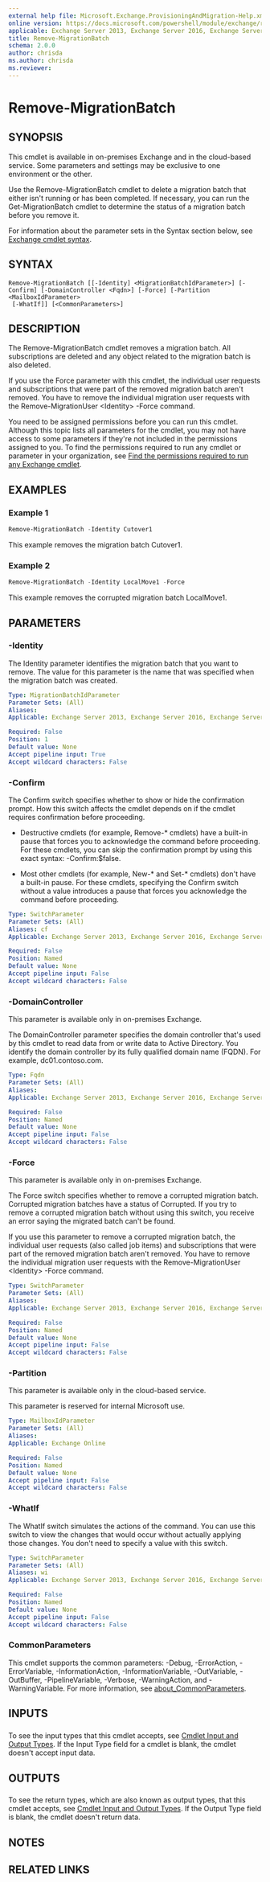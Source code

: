 ```yaml
---
external help file: Microsoft.Exchange.ProvisioningAndMigration-Help.xml
online version: https://docs.microsoft.com/powershell/module/exchange/remove-migrationbatch
applicable: Exchange Server 2013, Exchange Server 2016, Exchange Server 2019, Exchange Online
title: Remove-MigrationBatch
schema: 2.0.0
author: chrisda
ms.author: chrisda
ms.reviewer:
---
```


# Remove-MigrationBatch

## SYNOPSIS
This cmdlet is available in on-premises Exchange and in the cloud-based service. Some parameters and settings may be exclusive to one environment or the other.

Use the Remove-MigrationBatch cmdlet to delete a migration batch that either isn't running or has been completed. If necessary, you can run the Get-MigrationBatch cmdlet to determine the status of a migration batch before you remove it.

For information about the parameter sets in the Syntax section below, see [Exchange cmdlet syntax](https://docs.microsoft.com/powershell/exchange/exchange-cmdlet-syntax).

## SYNTAX

```
Remove-MigrationBatch [[-Identity] <MigrationBatchIdParameter>] [-Confirm] [-DomainController <Fqdn>] [-Force] [-Partition <MailboxIdParameter>
 [-WhatIf]] [<CommonParameters>]
```

## DESCRIPTION
The Remove-MigrationBatch cmdlet removes a migration batch. All subscriptions are deleted and any object related to the migration batch is also deleted.

If you use the Force parameter with this cmdlet, the individual user requests and subscriptions that were part of the removed migration batch aren't removed. You have to remove the individual migration user requests with the Remove-MigrationUser \<Identity\> -Force command.

You need to be assigned permissions before you can run this cmdlet. Although this topic lists all parameters for the cmdlet, you may not have access to some parameters if they're not included in the permissions assigned to you. To find the permissions required to run any cmdlet or parameter in your organization, see [Find the permissions required to run any Exchange cmdlet](https://docs.microsoft.com/powershell/exchange/find-exchange-cmdlet-permissions).

## EXAMPLES

### Example 1
```powershell
Remove-MigrationBatch -Identity Cutover1
```

This example removes the migration batch Cutover1.

### Example 2
```powershell
Remove-MigrationBatch -Identity LocalMove1 -Force
```

This example removes the corrupted migration batch LocalMove1.

## PARAMETERS

### -Identity
The Identity parameter identifies the migration batch that you want to remove. The value for this parameter is the name that was specified when the migration batch was created.

```yaml
Type: MigrationBatchIdParameter
Parameter Sets: (All)
Aliases:
Applicable: Exchange Server 2013, Exchange Server 2016, Exchange Server 2019, Exchange Online

Required: False
Position: 1
Default value: None
Accept pipeline input: True
Accept wildcard characters: False
```

### -Confirm
The Confirm switch specifies whether to show or hide the confirmation prompt. How this switch affects the cmdlet depends on if the cmdlet requires confirmation before proceeding.

- Destructive cmdlets (for example, Remove-\* cmdlets) have a built-in pause that forces you to acknowledge the command before proceeding. For these cmdlets, you can skip the confirmation prompt by using this exact syntax: -Confirm:$false.

- Most other cmdlets (for example, New-\* and Set-\* cmdlets) don't have a built-in pause. For these cmdlets, specifying the Confirm switch without a value introduces a pause that forces you acknowledge the command before proceeding.

```yaml
Type: SwitchParameter
Parameter Sets: (All)
Aliases: cf
Applicable: Exchange Server 2013, Exchange Server 2016, Exchange Server 2019, Exchange Online

Required: False
Position: Named
Default value: None
Accept pipeline input: False
Accept wildcard characters: False
```

### -DomainController
This parameter is available only in on-premises Exchange.

The DomainController parameter specifies the domain controller that's used by this cmdlet to read data from or write data to Active Directory. You identify the domain controller by its fully qualified domain name (FQDN). For example, dc01.contoso.com.

```yaml
Type: Fqdn
Parameter Sets: (All)
Aliases:
Applicable: Exchange Server 2013, Exchange Server 2016, Exchange Server 2019

Required: False
Position: Named
Default value: None
Accept pipeline input: False
Accept wildcard characters: False
```

### -Force
This parameter is available only in on-premises Exchange.

The Force switch specifies whether to remove a corrupted migration batch. Corrupted migration batches have a status of Corrupted. If you try to remove a corrupted migration batch without using this switch, you receive an error saying the migrated batch can't be found.

If you use this parameter to remove a corrupted migration batch, the individual user requests (also called job items) and subscriptions that were part of the removed migration batch aren't removed. You have to remove the individual migration user requests with the Remove-MigrationUser \<Identity\> -Force command.

```yaml
Type: SwitchParameter
Parameter Sets: (All)
Aliases:
Applicable: Exchange Server 2013, Exchange Server 2016, Exchange Server 2019

Required: False
Position: Named
Default value: None
Accept pipeline input: False
Accept wildcard characters: False
```

### -Partition
This parameter is available only in the cloud-based service.

This parameter is reserved for internal Microsoft use.

```yaml
Type: MailboxIdParameter
Parameter Sets: (All)
Aliases:
Applicable: Exchange Online

Required: False
Position: Named
Default value: None
Accept pipeline input: False
Accept wildcard characters: False
```

### -WhatIf
The WhatIf switch simulates the actions of the command. You can use this switch to view the changes that would occur without actually applying those changes. You don't need to specify a value with this switch.

```yaml
Type: SwitchParameter
Parameter Sets: (All)
Aliases: wi
Applicable: Exchange Server 2013, Exchange Server 2016, Exchange Server 2019, Exchange Online

Required: False
Position: Named
Default value: None
Accept pipeline input: False
Accept wildcard characters: False
```

### CommonParameters
This cmdlet supports the common parameters: -Debug, -ErrorAction, -ErrorVariable, -InformationAction, -InformationVariable, -OutVariable, -OutBuffer, -PipelineVariable, -Verbose, -WarningAction, and -WarningVariable. For more information, see [about_CommonParameters](https://go.microsoft.com/fwlink/p/?LinkID=113216).

## INPUTS

###  
To see the input types that this cmdlet accepts, see [Cmdlet Input and Output Types](https://go.microsoft.com/fwlink/p/?linkId=616387). If the Input Type field for a cmdlet is blank, the cmdlet doesn't accept input data.

## OUTPUTS

###  
To see the return types, which are also known as output types, that this cmdlet accepts, see [Cmdlet Input and Output Types](https://go.microsoft.com/fwlink/p/?linkId=616387). If the Output Type field is blank, the cmdlet doesn't return data.

## NOTES

## RELATED LINKS
